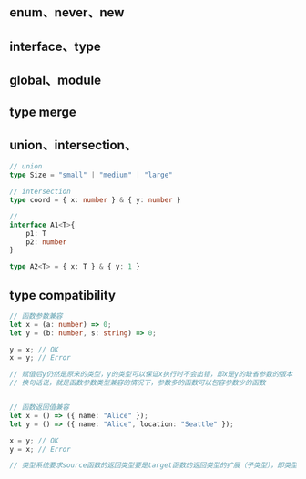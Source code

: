 ## enum、never、new


## interface、type


## global、module


## type merge


## union、intersection、

```typescript
// union
type Size = "small" | "medium" | "large"

// intersection
type coord = { x: number } & { y: number }

// 
interface A1<T>{
	p1: T
	p2: number
}

type A2<T> = { x: T } & { y: 1 }
```

## type compatibility

```typescript
// 函数参数兼容
let x = (a: number) => 0;
let y = (b: number, s: string) => 0;

y = x; // OK
x = y; // Error

// 赋值后y仍然是原来的类型，y的类型可以保证x执行时不会出错，即x是y的缺省参数的版本
// 换句话说，就是函数参数类型兼容的情况下，参数多的函数可以包容参数少的函数


// 函数返回值兼容
let x = () => ({ name: "Alice" });
let y = () => ({ name: "Alice", location: "Seattle" });

x = y; // OK
y = x; // Error

// 类型系统要求source函数的返回类型要是target函数的返回类型的扩展（子类型），即类型安全


```